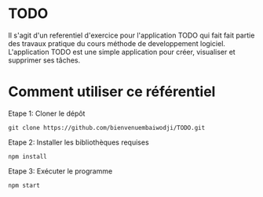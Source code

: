 # TODO
Il s'agit d'un referentiel d'exercice pour l'application TODO qui fait fait partie des travaux pratique du cours méthode de developpement logiciel. L'application TODO est une simple application pour créer, visualiser et supprimer ses tâches.

# Comment utiliser ce référentiel

Etape 1: Cloner le dépôt

```
git clone https://github.com/bienvenuembaiwodji/TODO.git
```



Etape 2: Installer les bibliothèques requises

```
npm install 
```

Etape 3: Exécuter le programme 

```
npm start 
```
